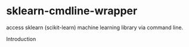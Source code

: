 
sklearn-cmdline-wrapper
=======================

access sklearn (scikit-learn) machine learning library via command line.

Introduction